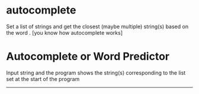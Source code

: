 # autocomplete
Set a list of strings and get the closest (maybe multiple) string(s) based on the word . [you know how autocomplete works] 
<h1> Autocomplete or Word Predictor</h1>
Input string and the program shows the string(s) corresponding to the list set at the start  of the program
<hr>
